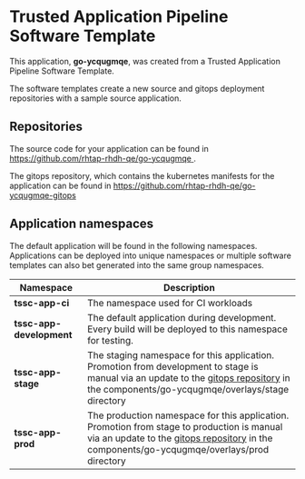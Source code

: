 # Trusted Application Pipeline Software Template

This application, **go-ycqugmqe**, was created from a Trusted Application Pipeline Software Template.

The software templates create a new source and gitops deployment repositories with a sample source application. 

## Repositories

The source code for your application can be found in [https://github.com/rhtap-rhdh-qe/go-ycqugmqe ](https://github.com/rhtap-rhdh-qe/go-ycqugmqe ).
 
The gitops repository, which contains the kubernetes manifests for the application can be found in 
[https://github.com/rhtap-rhdh-qe/go-ycqugmqe-gitops ](https://github.com/rhtap-rhdh-qe/go-ycqugmqe-gitops ) 

## Application namespaces 

The default application will be found in the following namespaces. Applications can be deployed into unique namespaces or multiple software templates can also bet generated into the same group namespaces.  

|  Namespace   |  Description   |  
| -------- | -------- |
| **tssc-app-ci** | The namespace used for CI workloads |
| **tssc-app-development** | The default application during development. Every build will be deployed to this namespace for testing. |
| **tssc-app-stage** | The staging namespace for this application. Promotion from development to stage is manual via an update to the [gitops repository](https://github.com/rhtap-rhdh-qe/go-ycqugmqe-gitops ) in the components/go-ycqugmqe/overlays/stage directory |
| **tssc-app-prod** | The production namespace for this application. Promotion from stage to production is manual via an update to the [gitops repository](https://github.com/rhtap-rhdh-qe/go-ycqugmqe-gitops ) in the components/go-ycqugmqe/overlays/prod directory |